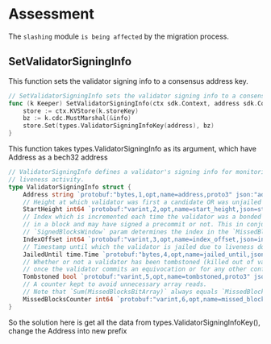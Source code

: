 # Assessment

The `slashing` module `is being affected` by the migration process.

## SetValidatorSigningInfo
This function sets the validator signing info to a consensus address key.
```go
// SetValidatorSigningInfo sets the validator signing info to a consensus address key
func (k Keeper) SetValidatorSigningInfo(ctx sdk.Context, address sdk.ConsAddress, info types.ValidatorSigningInfo) {
	store := ctx.KVStore(k.storeKey)
	bz := k.cdc.MustMarshal(&info)
	store.Set(types.ValidatorSigningInfoKey(address), bz)
}
```
This function takes types.ValidatorSigningInfo as its argument, which have Address as a bech32 address
```go
// ValidatorSigningInfo defines a validator's signing info for monitoring their
// liveness activity.
type ValidatorSigningInfo struct {
	Address string `protobuf:"bytes,1,opt,name=address,proto3" json:"address,omitempty"`
	// Height at which validator was first a candidate OR was unjailed
	StartHeight int64 `protobuf:"varint,2,opt,name=start_height,json=startHeight,proto3" json:"start_height,omitempty"`
	// Index which is incremented each time the validator was a bonded
	// in a block and may have signed a precommit or not. This in conjunction with the
	// `SignedBlocksWindow` param determines the index in the `MissedBlocksBitArray`.
	IndexOffset int64 `protobuf:"varint,3,opt,name=index_offset,json=indexOffset,proto3" json:"index_offset,omitempty"`
	// Timestamp until which the validator is jailed due to liveness downtime.
	JailedUntil time.Time `protobuf:"bytes,4,opt,name=jailed_until,json=jailedUntil,proto3,stdtime" json:"jailed_until"`
	// Whether or not a validator has been tombstoned (killed out of validator set). It is set
	// once the validator commits an equivocation or for any other configured misbehiavor.
	Tombstoned bool `protobuf:"varint,5,opt,name=tombstoned,proto3" json:"tombstoned,omitempty"`
	// A counter kept to avoid unnecessary array reads.
	// Note that `Sum(MissedBlocksBitArray)` always equals `MissedBlocksCounter`.
	MissedBlocksCounter int64 `protobuf:"varint,6,opt,name=missed_blocks_counter,json=missedBlocksCounter,proto3" json:"missed_blocks_counter,omitempty"`
}
```
So the solution here is get all the data from types.ValidatorSigningInfoKey(), change the Address into new prefix
